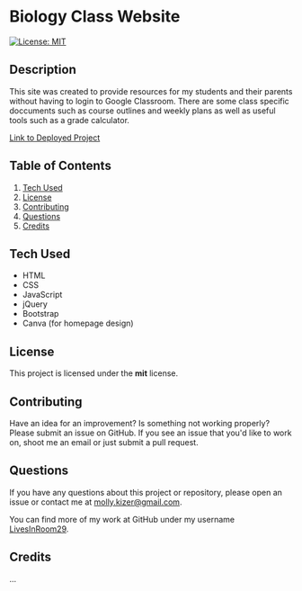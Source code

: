 # Biology Class Website
[![License: MIT](https://img.shields.io/badge/License-MIT-yellow.svg)](https://opensource.org/licenses/MIT)

## Description
This site was created to provide resources for my students and their parents without having to login to Google Classroom. There are some class specific doccuments such as course outlines and weekly plans as well as useful tools such as a grade calculator.

[Link to Deployed Project](https://livesinroom29.github.io/ClassWebsite/)


## Table of Contents
1. [Tech Used](#tech)
2. [License](#license)
3. [Contributing](#contributing)
4. [Questions](#questions)
5. [Credits](#credits)

## Tech Used
- HTML
- CSS
- JavaScript
- jQuery
- Bootstrap
- Canva (for homepage design)

## License
This project is licensed under the **mit** license.


## Contributing
Have an idea for an improvement? Is something not working properly? Please submit an issue on GitHub. If you see an issue that you'd like to work on, shoot me an email or just submit a pull request.


## Questions
If you have any questions about this project or repository, please open an issue or contact me at [molly.kizer@gmail.com](mailto:molly.kizer@gmail.com).

You can find more of my work at GitHub under my username [LivesInRoom29](https://github.com/LivesInRoom29).


## Credits
...

